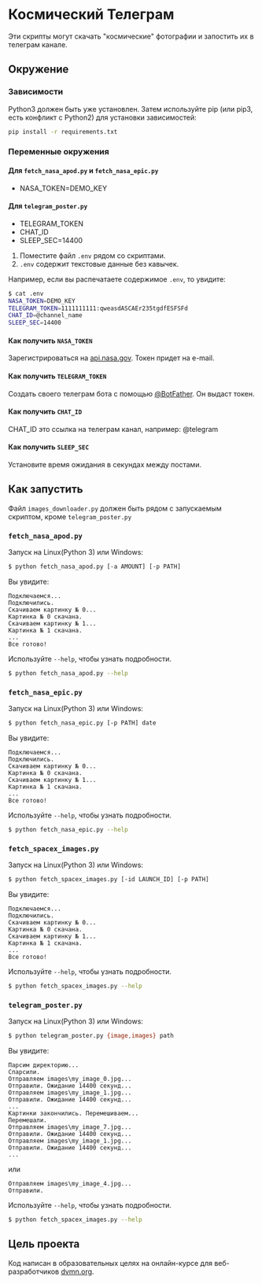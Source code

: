 # Космический Телеграм
Эти скрипты могут скачать "космические" фотографии и запостить их в телеграм канале.

## Окружение
### Зависимости
Python3 должен быть уже установлен. Затем используйте pip (или pip3, есть конфликт с Python2) для установки зависимостей:

```bash
pip install -r requirements.txt
```

### Переменные окружения
#### Для `fetch_nasa_apod.py` и `fetch_nasa_epic.py`
- NASA_TOKEN=DEMO_KEY
#### Для `telegram_poster.py`
- TELEGRAM_TOKEN
- CHAT_ID
- SLEEP_SEC=14400

1. Поместите файл `.env` рядом со скриптами.
2. `.env` содержит текстовые данные без кавычек.

Например, если вы распечатаете содержимое `.env`, то увидите:

```bash
$ cat .env
NASA_TOKEN=DEMO_KEY
TELEGRAM_TOKEN=1111111111:qweasdASCAEr235tgdfESFSFd
CHAT_ID=@channel_name
SLEEP_SEC=14400
```

#### Как получить `NASA_TOKEN`
Зарегистрироваться на [api.nasa.gov](https://api.nasa.gov/#signUp). Токен придет на e-mail.

#### Как получить `TELEGRAM_TOKEN`
Создать своего телеграм бота с помощью [@BotFather](https://telegram.me/BotFather). Он выдаст токен.

#### Как получить `CHAT_ID`
CHAT_ID это ссылка на телеграм канал, например: @telegram

#### Как получить `SLEEP_SEC`
Установите время ожидания в секундах между постами.

## Как запустить
Файл `images_downloader.py` должен быть рядом с запускаемым скриптом, кроме `telegram_poster.py`
### `fetch_nasa_apod.py`
Запуск на Linux(Python 3) или Windows:

```bash
$ python fetch_nasa_apod.py [-a AMOUNT] [-p PATH]
```
Вы увидите:

```
Подключаемся...
Подключились.
Скачиваем картинку № 0...
Картинка № 0 скачана.
Скачиваем картинку № 1...
Картинка № 1 скачана.
...
Все готово!
```
Используйте `--help`, чтобы узнать подробности.
```bash
$ python fetch_nasa_apod.py --help
```
### `fetch_nasa_epic.py`
Запуск на Linux(Python 3) или Windows:

```bash
$ python fetch_nasa_epic.py [-p PATH] date
```
Вы увидите:

```
Подключаемся...
Подключились.
Скачиваем картинку № 0...
Картинка № 0 скачана.
Скачиваем картинку № 1...
Картинка № 1 скачана.
...
Все готово!
```
Используйте `--help`, чтобы узнать подробности.
```bash
$ python fetch_nasa_epic.py --help
```
### `fetch_spacex_images.py`
Запуск на Linux(Python 3) или Windows:

```bash
$ python fetch_spacex_images.py [-id LAUNCH_ID] [-p PATH]
```
Вы увидите:

```
Подключаемся...
Подключились.
Скачиваем картинку № 0...
Картинка № 0 скачана.
Скачиваем картинку № 1...
Картинка № 1 скачана.
...
Все готово!
```
Используйте `--help`, чтобы узнать подробности.
```bash
$ python fetch_spacex_images.py --help
```
### `telegram_poster.py`
Запуск на Linux(Python 3) или Windows:

```bash
$ python telegram_poster.py {image,images} path 
```
Вы увидите:

```
Парсим директорию...
Спарсили.
Отправляем images\my_image_0.jpg...
Отправили. Ожидание 14400 секунд...
Отправляем images\my_image_1.jpg...
Отправили. Ожидание 14400 секунд...
...
Картинки закончились. Перемешиваем...
Перемешали.
Отправляем images\my_image_7.jpg...
Отправили. Ожидание 14400 секунд...
Отправляем images\my_image_1.jpg...
Отправили. Ожидание 14400 секунд...
...
```
или
```
Отправляем images\my_image_4.jpg...
Отправили.
```

Используйте `--help`, чтобы узнать подробности.
```bash
$ python fetch_spacex_images.py --help
```
## Цель проекта
Код написан в образовательных целях на онлайн-курсе для веб-разработчиков [dvmn.org](https://dvmn.org/).